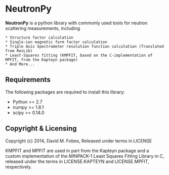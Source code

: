 # NeutronPy

**NeutronPy** is a python library with commonly used tools for neutron scattering measurements, including 

	* Structure factor calculation
	* Single-ion magnetic form factor calculation
	* Triple Axis Spectrometer resolution function calculation (Translated from ResLib)
	* Least-Squares fitting (KMPFIT, based on the C-implementation of MPFIT, from the Kapteyn package)
	* And More...

## Requirements

The following packages are required to install this library:

* Python >= 2.7
* numpy >= 1.8.1
* scipy >= 0.14.0

## Copyright & Licensing

Copyright (c) 2014, David M. Fobes, Released under terms in LICENSE

KMPFIT and MPFIT are used in part from the Kapteyn package and a custom implementation of the MINPACK-1 Least Squares Fitting Library in C, released under the terms in LICENSE.KAPTEYN and LICENSE.MPFIT, respectively.